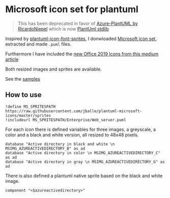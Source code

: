 # Microsoft icon set for plantuml

> This has been deprecated in favor of [Azure-PlantUML by RicardoNiepel](https://github.com/RicardoNiepel/Azure-PlantUML/)
> which is now [PlantUml stdlib](https://github.com/plantuml-stdlib/Azure-PlantUML)

Inspired by [plantuml-icon-font-sprites](https://github.com/tupadr3/plantuml-icon-font-sprites), I donwloaded [Microsoft icon set](http://aka.ms/CnESymbols), extracted and made ``.puml`` files.

Furthermore I have included the [new Office 2019 Icons from this medium article](https://medium.com/jumpto365/need-large-transparent-png-versions-of-the-new-office-365-icons-here-you-go-997c58d32675)

Both resized images and sprites are available.

See the [samples](samples/README.md)

## How to use

```
!define MS_SPRITESPATH https://raw.githubusercontent.com/jballe/plantuml-microsoft-icons/master/sprites
!includeurl MS_SPRITESPATH/Enterprise/Web_server.puml
```

For each icon there is defined variables for three images, a greyscale, a color and a black and white version, all resized to 48x48 pixels.

```
database "Active directory in black and white \n MSIMG_AZUREACTIVEDIRECTORY_B" as ad
database "Active directory in color \n MSIMG_AZUREACTIVEDIRECTORY_C" as ad
database "Active directory in gray \n MSIMG_AZUREACTIVEDIRECTORY_G" as ad
```

There is also defined a plantuml native sprite based on the black and white image.

```
component "<$azureactivedirectory>"
```

